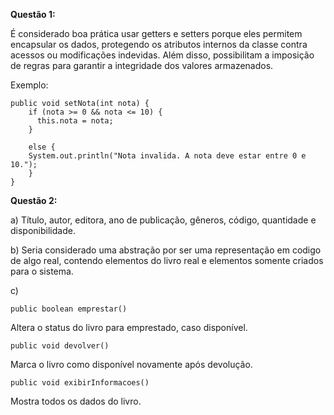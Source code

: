 **Questão 1:**

É considerado boa prática usar getters e setters porque eles permitem encapsular os dados, protegendo os atributos internos da classe contra acessos ou modificações indevidas. Além disso, possibilitam a imposição de regras para garantir a integridade dos valores armazenados.

Exemplo:


    public void setNota(int nota) {
        if (nota >= 0 && nota <= 10) {
          this.nota = nota;
        } 
        
        else {
        System.out.println("Nota invalida. A nota deve estar entre 0 e 10.");
        }
    }

**Questão 2:**

a) Título, autor, editora, ano de publicação, gêneros, código, quantidade e disponibilidade.

b) Seria considerado uma abstração por ser uma representação em codigo de algo real, contendo elementos do livro real e elementos somente criados para o sistema.

c) 

    public boolean emprestar()
      
 Altera o status do livro para emprestado, caso disponível.

    public void devolver()

 Marca o livro como disponível novamente após devolução.


    public void exibirInformacoes()

 Mostra todos os dados do livro.

